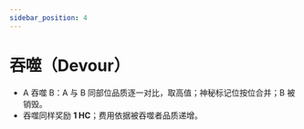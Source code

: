 ```yaml
---
sidebar_position: 4
---
```


# 吞噬（Devour）

* A 吞噬 B：A 与 B 同部位品质逐一对比，取高值；神秘标记位按位合并；B 被销毁。
* 吞噬同样奖励 **1 HC**；费用依据被吞噬者品质递增。